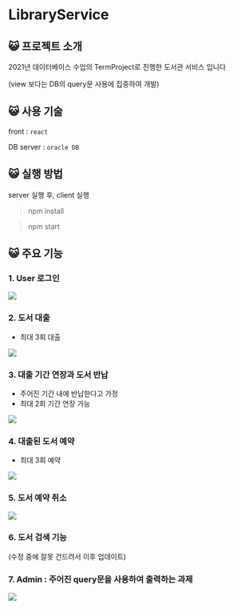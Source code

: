 # LibraryService

## 😺 프로젝트 소개

2021년 데이터베이스 수업의 TermProject로 진행한 도서관 서비스 입니다

(view 보다는 DB의 query문 사용에 집중하여 개발)

## 😺 사용 기술

front : `react`

DB server : `oracle DB`

## 😺 실행 방법

server 실행 후, client 실행

> npm install

> npm start

## 😺 주요 기능

### 1. User 로그인

![](https://images.velog.io/images/sinyoung3016/post/4da69c51-7533-4c00-8965-00b878979111/ezgif.com-gif-maker.gif)

### 2. 도서 대출
- 최대 3회 대출

![](https://images.velog.io/images/sinyoung3016/post/70a194f2-7d19-4a8f-a956-7c3fd6075edb/ezgif.com-gif-maker%20(1).gif)

### 3. 대출 기간 연장과 도서 반납 
- 주어진 기간 내에 반납한다고 가정
- 최대 2회 기간 연장 가능

![](https://images.velog.io/images/sinyoung3016/post/493cdb2c-11d1-488d-a80a-eb2fad339871/ezgif.com-gif-maker%20(2).gif)

### 4. 대출된 도서 예약
- 최대 3회 예약

![](https://images.velog.io/images/sinyoung3016/post/deef085a-f731-47da-bbde-9c4dbc7370fd/ezgif.com-gif-maker%20(3).gif)

### 5. 도서 예약 취소

![](https://images.velog.io/images/sinyoung3016/post/7461836d-51df-48c1-8bd4-1c35012b6bb0/ezgif.com-gif-maker%20(4).gif)

### 6. 도서 검색 기능

(수정 중에 잘못 건드려서 이후 업데이트)

### 7. Admin : 주어진 query문을 사용하여 출력하는 과제

![](https://images.velog.io/images/sinyoung3016/post/cbff7a62-cb8d-48fb-a86a-56b4a72f4376/ezgif.com-gif-maker%20(5).gif)
